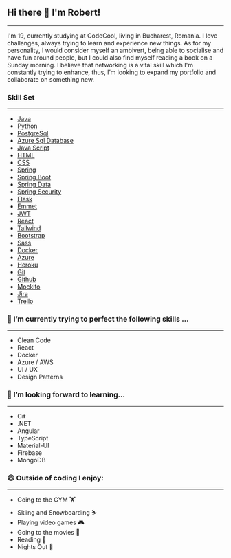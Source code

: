 ## Hi there 👋 I'm Robert!

---

I'm 19, currently studying at CodeCool, living in Bucharest, Romania. I love challanges, always trying to learn and experience new things. As for my personality, I would consider myself an ambivert, being able to socialise and have fun around people, but I could also find myself reading a book on a Sunday morning. I believe that networking is a vital skill which I'm constantly trying to enhance, thus, I’m looking to expand my portfolio and collaborate on something new.

### Skill Set
---
 - [Java]
 - [Python]
 - [PostgreSql]
 - [Azure Sql Database]
 - [Java Script]
 - [HTML]
 - [CSS]
 - [Spring]
 - [Spring Boot]
 - [Spring Data]
 - [Spring Security]
 - [Flask]
 - [Emmet]
 - [JWT]
 - [React]
 - [Tailwind]
 - [Bootstrap]
 - [Sass]
 - [Docker]
 - [Azure]
 - [Heroku]
 - [Git]
 - [Github]
 - [Mockito]
 - [Jira]
 - [Trello]

### 🔭 I’m currently trying to perfect the following skills …
---
 - Clean Code
 - React
 - Docker
 - Azure / AWS
 - UI / UX
 - Design Patterns
 
### 🤔 I’m looking forward to learning…
---
 - C#
 - .NET
 - Angular
 - TypeScript
 - Material-UI
 - Firebase
 - MongoDB
 
### 😄 Outside of coding I enjoy:
---
 - Going to the GYM 🏋
 - Skiing and Snowboarding ️⛷
 - Playing video games 🎮
 - Going to the movies 🍿
 - Reading 📖
 - Nights Out 🎤

[Java]: https://www.java.com/en/
[Python]: https://www.python.org/
[Java Script]: https://www.javascript.com/
[PostgreSql]: https://www.postgresql.org/
[Azure Sql Database]: https://azure.microsoft.com/en-us/products/azure-sql/database/#overview
[HTML]: https://developer.mozilla.org/en-US/docs/Web/HTML
[CSS]: https://developer.mozilla.org/en-US/docs/Web/CSS
[Spring]: https://www.google.com/search?q=spring&oq=spring&aqs=edge.0.69i59l4j0i512j0i131i433i512j69i60l3.1063j0j4&sourceid=chrome&ie=UTF-8
[Spring Boot]: https://www.google.com/search?q=spring&oq=spring&aqs=edge.0.69i59l4j0i512j0i131i433i512j69i60l3.1063j0j4&sourceid=chrome&ie=UTF-8
[Spring Data]: https://spring.io/projects/spring-data
[Spring Security]: https://spring.io/projects/spring-security
[Flask]: https://flask.palletsprojects.com/en/2.1.x/
[Emmet]: https://emmet.io/
[JWT]: https://jwt.io/
[React]: https://reactjs.org/
[Tailwind]: https://tailwindcss.com/
[Bootstrap]: https://getbootstrap.com/
[Sass]: https://sass-lang.com/
[Docker]: https://www.docker.com/
[Azure]: https://azure.microsoft.com/en-us/
[Heroku]: https://dashboard.heroku.com
[Git]: https://git-scm.com/
[Github]: https://github.com/
[Mockito]: https://site.mockito.org/
[Jira]: https://www.atlassian.com/software/jira
[Trello]: https://trello.com/

<!--
**R0bert196/R0bert196** is a ✨ _special_ ✨ repository because its `README.md` (this file) appears on your GitHub profile.

Here are some ideas to get you started:

- 🔭 I’m currently working on ...
- 🌱 I’m currently learning ...
- 👯 I’m looking to collaborate on ...
- 🤔 I’m looking for help with ...
- 💬 Ask me about ...
- 📫 How to reach me: ...
- 😄 Pronouns: ...
- ⚡ Fun fact: ...
-->
